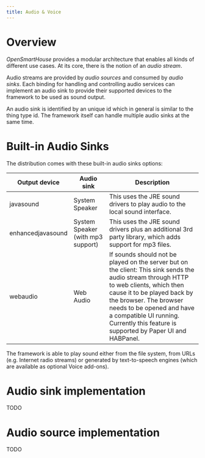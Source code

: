 ```yaml
---
title: Audio & Voice
---
```


# Overview

_OpenSmartHouse_ provides a modular architecture that enables all kinds of different use cases.
At its core, there is the notion of an _audio stream_.

Audio streams are provided by _audio sources_ and consumed by _audio sinks_.
Each binding for handling and controlling audio services can implement an audio sink to provide their supported devices to the framework to be used as sound output.

An audio sink is identified by an unique id which in general is similar to the thing type id.
The framework itself can handle multiple audio sinks at the same time.

# Built-in Audio Sinks

The distribution comes with these built-in audio sinks options:

| Output device     | Audio sink                        | Description                                                                                                                                                                                                                                                                                                        |
|-------------------|-----------------------------------|--------------------------------------------------------------------------------------------------------------------------------------------------------------------------------------------------------------------------------------------------------------------------------------------------------------------|
| javasound         | System Speaker                    | This uses the JRE sound drivers to play audio to the local sound interface.                                                                                                                                                                                                                                        |
| enhancedjavasound | System Speaker (with mp3 support) | This uses the JRE sound drivers plus an additional 3rd party library, which adds support for mp3 files.                                                                                                                                                                                                            |
| webaudio          | Web Audio                         | If sounds should not be played on the server but on the client: This sink sends the audio stream through HTTP to web clients, which then cause it to be played back by the browser. The browser needs to be opened and have a compatible UI running. Currently this feature is supported by Paper UI and HABPanel. |

The framework is able to play sound either from the file system, from URLs (e.g. Internet radio streams) or generated by text-to-speech engines (which are available as optional Voice add-ons).

# Audio sink implementation

TODO

# Audio source implementation

TODO
